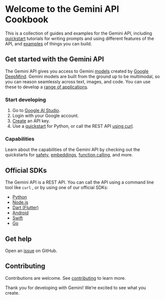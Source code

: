 # Welcome to the Gemini API Cookbook
This is a collection of guides and examples for the Gemini API, including [quickstart](https://github.com/google-gemini/gemini-api-cookbook/tree/main/quickstarts) tutorials for writing prompts and using different features of the API, and [examples](https://github.com/google-gemini/gemini-api-cookbook/tree/main/examples) of things you can build.

## Get started with the Gemini API
The Gemini API gives you access to Gemini [models](https://ai.google.dev/models/gemini) created by [Google DeepMind](https://deepmind.google/technologies/gemini/#introduction). Gemini models are built from the ground up to be multimodal, so you can reason seamlessly across text, images, and code. You can use these to develop a [range of applications](https://ai.google.dev/examples/).

### Start developing
1. Go to [Google AI Studio](https://aistudio.google.com/).
2. Login with your Google account.
3. [Create](https://aistudio.google.com/app/apikey) an API key.
4. Use a [quickstart](https://github.com/google-gemini/gemini-api-cookbook/blob/main/quickstarts/Prompting.ipynb) for Python, or call the REST API [using curl](https://github.com/google-gemini/gemini-api-cookbook/blob/main/quickstarts/rest/Prompting_REST.ipynb).

### Capabilities
Learn about the capabilities of the Gemini API by checking out the quickstarts for [safety](https://github.com/google-gemini/gemini-api-cookbook/blob/main/quickstarts/Safety.ipynb), [embeddings](https://github.com/google-gemini/gemini-api-cookbook/blob/main/quickstarts/Embeddings.ipynb), [function calling](https://github.com/google-gemini/gemini-api-cookbook/blob/main/quickstarts/Function_calling.ipynb), and more.

## Official SDKs
The Gemini API is a REST API. You can call the API using a command line tool like `curl` , or by using one of our official SDKs:
* [Python](https://github.com/google/generative-ai-python)
* [Node.js](https://github.com/google/generative-ai-js)
* [Dart (Flutter)](https://github.com/google/generative-ai-dart)
* [Android](https://github.com/google/generative-ai-android)
* [Swift](https://github.com/google/generative-ai-swift)
* [Go](https://github.com/google/generative-ai-go)

## Get help
Open an [issue](https://github.com/google-gemini/gemini-api-cookbook/issues) on GitHub.

## Contributing
Contributions are welcome. See [contributing](https://github.com/google-gemini/gemini-api-cookbook/blob/main/CONTRIBUTING.md) to learn more.

Thank you for developing with Gemini! We’re excited to see what you create.
